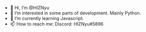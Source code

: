 - 👋 Hi, I’m @HIZNyu
- 👀 I’m interested in some parts of development. Mainly Python.
- 🌱 I’m currently learning Javascript.
- 📫 How to reach me: Discord: HIZNyu#5896

<!---
LordAppa/LordAppa is a ✨ special ✨ repository because its `README.md` (this file) appears on your GitHub profile.
You can click the Preview link to take a look at your changes.
--->
